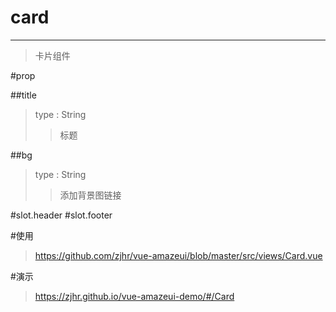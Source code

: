 # card
---
>卡片组件

#prop

##title
>type : String
>>标题

##bg
>type : String
>>添加背景图链接

#slot.header
#slot.footer

#使用
><a>https://github.com/zjhr/vue-amazeui/blob/master/src/views/Card.vue</a>

#演示
><a>https://zjhr.github.io/vue-amazeui-demo/#/Card</a>
